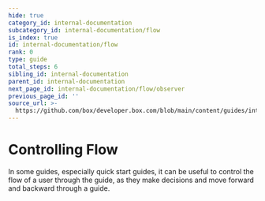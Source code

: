 ```yaml
---
hide: true
category_id: internal-documentation
subcategory_id: internal-documentation/flow
is_index: true
id: internal-documentation/flow
rank: 0
type: guide
total_steps: 6
sibling_id: internal-documentation
parent_id: internal-documentation
next_page_id: internal-documentation/flow/observer
previous_page_id: ''
source_url: >-
  https://github.com/box/developer.box.com/blob/main/content/guides/internal-documentation/flow/index.md
---
```

<!-- does not need translation -->

# Controlling Flow

In some guides, especially quick start guides, it can be useful to control the
flow of a user through the guide, as they make decisions and move forward and
backward through a guide.